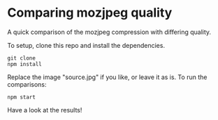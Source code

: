 # Comparing mozjpeg quality

A quick comparison of the mozjpeg compression with differing quality.

To setup, clone this repo and install the dependencies.

```
git clone
npm install
```

Replace the image "source.jpg" if you like, or leave it as is.
To run the comparisons:

```
npm start
```

Have a look at the results!
